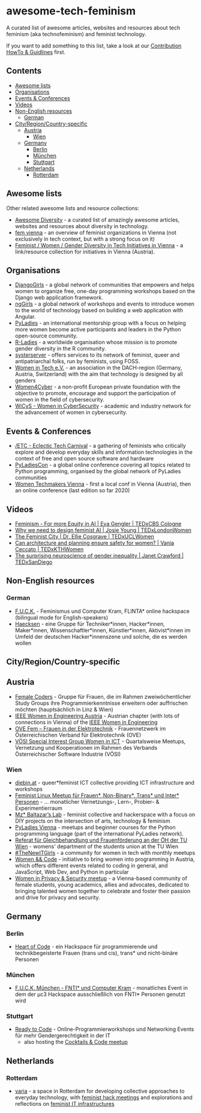 # awesome-tech-feminism

A curated list of awesome articles, websites and resources about tech feminism (aka technofeminism) and feminist technology.

If you want to add something to this list, take a look at our [Contribution HowTo & Guidlines](./CONTRIBUTING.md) first.

## Contents

- [Awesome lists](#awesome-lists)
- [Organisations](#organisations)
- [Events & Conferences](#events--conferences)
- [Videos](#videos)
- [Non-English resources](#non-english-resources)
  - [German](#german)
- [City/Region/Country-specific](#cityregioncountry-specific)
  - [Austria](#austria)
    - [Wien](#wien)
  - [Germany](#germany)
    - [Berlin](#berlin)
    - [München](#münchen)
    - [Stuttgart](#stuttgart)
  - [Netherlands](#netherlands)
    - [Rotterdam](#rotterdam)

## Awesome lists

Other related awesome lists and resource collections:

- [Awesome Diversity](https://github.com/folkswhocode/awesome-diversity) - a curated list of amazingly awesome articles, websites and resources about diversity in technology.
- [fem vienna](https://femvienna.wordpress.com/) - an overview of feminist organizations in Vienna (not exclusively in tech context, but with a strong focus on it)
- [Feminist / Women / Gender Diversity in Tech Initiatives in Vienna](https://hackmd.io/@jackie/FeministTechVienna) - a link/resource collection for initiatives in Vienna (Austria).

## Organisations

- [DjangoGirls](https://djangogirls.org) - a global network of communities that empowers and helps women to organize free, one-day programming workshops based on the Django web application framework.
- [ngGirls](https://www.ng-girls.org/) - a global network of workshops and events to introduce women to the world of technology based on building a web application with Angular.
- [PyLadies](https://pyladies.com/) - an international mentorship group with a focus on helping more women become active participants and leaders in the Python open-source community.
- [R-Ladies](https://rladies.org) - a worldwide organisation whose mission is to promote gender diversity in the R community.
- [systerserver](https://systerserver.net/) - offers services to its network of feminist, queer and antipatriarchal folks, run by feminists, using FOSS.
- [Women in Tech e.V.](https://www.womenintechev.de/) - an association in the DACH-region (Germany, Austria, Switzerland) with the aim that technology is designed by all genders
- [Women4Cyber](https://women4cyber.eu/) - a non-profit European private foundation with the objective to promote, encourage and support the participation of women in the field of cybersecurity.
- [WiCyS - Women in CyberSecurity](https://www.wicys.org) - academic and industry network for the advancement of women in cybersecurity.

## Events & Conferences

- [/ETC - Eclectic Tech Carnival](https://eclectictechcarnival.org/) - a gathering of feminists who critically explore and develop everyday skills and information technologies in the context of free and open source software and hardware
- [PyLadiesCon](http://conference.pyladies.com/) - a global online conference covering all topics related to Python programming, organised by the global network of PyLadies communities
- [Women Techmakers Vienna](https://www.womentechmakers.at/) - first a local conf in Vienna (Austria), then an online conference (last edition so far 2020)

## Videos
- [Feminism - For more Equity in AI | Eva Gengler | TEDxCBS Cologne](https://www.youtube.com/watch?v=CxcCwvut50A)
- [Why we need to design feminist AI | Josie Young | TEDxLondonWomen](https://www.youtube.com/watch?v=E-O3LaSEcVw)
- [The Feminist City | Dr. Ellie Cosgrave | TEDxUCLWomen](https://www.youtube.com/watch?v=rNkB7afesco)
- [Can architecture and planning ensure safety for women? | Vania Ceccato | TEDxKTHWomen](https://www.youtube.com/watch?v=L8oEZ16vFzk)
- [The surprising neuroscience of gender inequality | Janet Crawford | TEDxSanDiego](https://www.youtube.com/watch?v=eCknUJJc3qU)

## Non-English resources

### German

- [F.U.C.K.](https://fuck-the.systems/) - Feminismus und Computer Kram, FLINTA\* online hackspace (bilingual mode for English-speakers)
- [Haecksen](https://www.haecksen.org) - eine Gruppe für Techniker\*innen, Hacker\*innen, Maker\*innen, Wissenschaftler\*innen, Künstler\*innen, Aktivist\*innen im Umfeld der deutschen Hacker\*innenszene und solche, die es werden wollen

## City/Region/Country-specific

## Austria

- [Female Coders](https://female-coders.at/) - Gruppe für Frauen, die im Rahmen zweiwöchentlicher Study Groups ihre Programmierkenntnisse erweitern oder auffrischen möchten (hauptsächlich in Linz & Wien)
- [IEEE Women in Engineering Austria](https://www.facebook.com/groups/IEEEWIEAustria/) - Austrian chapter (with lots of connections in Vienna) of the [IEEE Women in Engineering](https://www.ieee.org/membership/women/index.html)
- [OVE Fem – Frauen in der Elektrotechnik](https://www.ove.at/ove-network/ove-fem) - Frauennetzwerk im Österreichischen Verband für Elektrotechnik (OVE)
- [VÖSI Special Interest Group Women in ICT](https://www.voesi.or.at/aktiv/special-interest-group-womeninict/) - Quartalsweise Meetups, Vernetzung und Kooperationen im Rahmen des Verbands Österreichischer Software Industrie (VÖSI)

### Wien

- [diebin.at](https://diebin.at) - queer\*feminist ICT collective providing ICT infrastructure and workshops
- [Feminist Linux Meetup für Frauen*, Non-Binary*, Trans* und Inter* Personen](https://feminist-linux.diebin.at/) - … monatlicher Vernetzungs-, Lern-, Probier- & Experimentierraum
- [Mz\* Baltazar’s Lab](http://www.mzbaltazarslaboratory.org/) - feminist collective and hackerspace with a focus on DIY projects on the intersection of arts, technology & feminism
- [PyLadies Vienna](https://pyladies.at/) - meetups and beginner courses for the Python programming language (part of the international PyLadies network).
- [Referat für Gleichbehandlung und Frauenförderung an der ÖH der TU Wien](https://htu.at/gleich) - womens' department of the students union at the TU Wien
- [#TheNewITGirls](https://thenewitgirls.com/) - a community for women in tech with monthly meetups
- [Women && Code](https://womenandcode.org/) - initiative to bring women into programming in Austria, which offers different events related to coding in general, and JavaScript, Web Dev, and Python in particular
- [Women in Privacy & Security meetup](https://www.meetup.com/SecWomenVienna/) - a Vienna-based community of female students,
  young academics, allies and advocates, dedicated to bringing talented women together to celebrate and foster their passion
  and drive for privacy and security.

## Germany

### Berlin

- [Heart of Code](http://heartofcode.org/) - ein Hackspace für programmierende und technikbegeisterte Frauen (trans und cis), trans\* und nicht-binäre Personen

### München

- [F.U.C.K. München - FNTI\* und Computer Kram](https://wiki.muc.ccc.de/fuck-muc/) - monatliches Event in dem der µc3 Hackspace ausschließlich von FNTI\* Personen genutzt wird

### Stuttgart

- [Ready to Code](https://readytocode.org) - Online-Programmierworkshops und Networking Events für mehr Gendergerechtigkeit in der IT
  - also hosting the [Cocktails & Code meetup](https://www.meetup.com/de-DE/Cocktails-Code/)

## Netherlands

### Rotterdam

- [varia](https://varia.zone) - a space in Rotterdam for developing collective approaches to everyday technology,
  with [feminist hack meetings](https://varia.zone/en/category/feminist-hack-meetings.html) and explorations
  and reflections on [feminist IT infrastructures](https://vvvvvvaria.org/en/peripheral-centers-feminist-servers.html)
